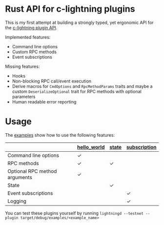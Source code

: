 # Rust API for c-lightning plugins

This is my first attempt at building a strongly typed, yet ergonomic API for the [c-lightning plugin API](https://github.com/ElementsProject/lightning/blob/master/doc/PLUGINS.md).

Implemented features:
* Command line options
* Custom RPC methods
* Event subscriptions

Missing features:
* Hooks
* Non-blocking RPC call/event execution
* Derive macros for `CmdOptions` and `RpcMethodParams` traits and maybe a custom `DeserializeOptional` trait for
RPC methods with optional parameters
* Human readable error reporting

# Usage

The [examples](https://github.com/sgeisler/clightning-plugin-api/tree/master/examples) show how to use the following features:

|                               | [hello_world](https://github.com/sgeisler/clightning-plugin-api/blob/master/examples/hello_world.rs) | [state](https://github.com/sgeisler/clightning-plugin-api/blob/master/examples/state.rs) | [subscription](https://github.com/sgeisler/clightning-plugin-api/blob/master/examples/subscription.rs) |
|-------------------------------|-------------|-------|--------------|
| Command line options          | ✓           |       |              |
| RPC methods                   | ✓           | ✓     |              |
| Optional RPC method arguments | ✓           |       |              |
| State                         |             | ✓     |              |
| Event subscriptions           |             |       | ✓            |
| Logging                       |             |       | ✓            | 

You can test these plugins yourself by running `lightningd --testnet --plugin target/debug/examples/<example_name>`